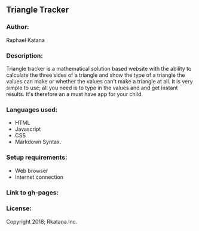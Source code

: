 
## Triangle Tracker
### Author:
Raphael Katana

### Description:
 Triangle tracker is a mathematical solution based website with the ability to calculate the three sides of a triangle and show the type of a triangle the values can make or whether the values can't make a triangle at all.
It is very simple to use; all you need is to type in the values and and get instant results.
It's therefore an a must have app for your child.

### Languages used:
* HTML
* Javascript
* CSS
* Markdown Syntax.

### Setup requirements:
* Web browser
* Internet connection

### Link to gh-pages:


### License:

Copyright  2018; Rkatana.Inc.

